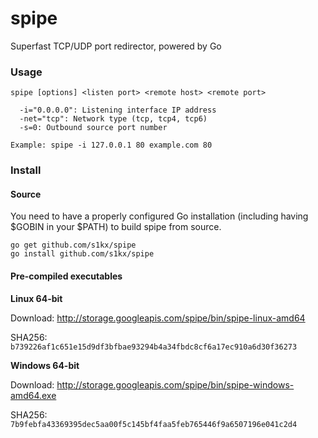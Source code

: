 # spipe

Superfast TCP/UDP port redirector, powered by Go


### Usage

```shell
spipe [options] <listen port> <remote host> <remote port>

  -i="0.0.0.0": Listening interface IP address
  -net="tcp": Network type (tcp, tcp4, tcp6)
  -s=0: Outbound source port number

Example: spipe -i 127.0.0.1 80 example.com 80
```

### Install

#### Source

You need to have a properly configured Go installation (including having $GOBIN in your $PATH) to build spipe from source.

```shell
go get github.com/s1kx/spipe
go install github.com/s1kx/spipe
```

#### Pre-compiled executables

**Linux 64-bit**

Download: http://storage.googleapis.com/spipe/bin/spipe-linux-amd64

SHA256: `b739226af1c651e15d9df3bfbae93294b4a34fbdc8cf6a17ec910a6d30f36273`


**Windows 64-bit**

Download: http://storage.googleapis.com/spipe/bin/spipe-windows-amd64.exe

SHA256: `7b9febfa43369395dec5aa00f5c145bf4faa5feb765446f9a6507196e041c2d4`
